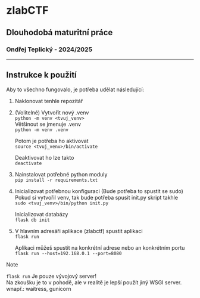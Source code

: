 # zlabCTF

## Dlouhodobá maturitní práce

### Ondřej Teplický - 2024/2025

---

## Instrukce k použití

Aby to všechno fungovalo, je potřeba udělat následující:

1. Naklonovat tenhle repozitář

2. (Volitelné) Vytvořit nový .venv\
	```python -m venv <tvuj_venv>```\
	Většinout se jmenuje .venv\
	```python -m venv .venv```
	
	Potom je potřeba ho aktivovat\
	```source <tvuj_venv>/bin/activate```

	Deaktivovat ho lze takto\
	```deactivate```

3. Nainstalovat potřebné python moduly\
	```pip install -r requirements.txt```

4. Inicializovat potřebnou konfiguraci (Bude potřeba to spustit se sudo)
	Pokud si vytvořil venv, tak bude potřeba spusit init.py skript takhle\
	```sudo <tvuj_venv>/bin/python init.py```
	
	Inicializovat databázy\
	```flask db init```

5. V hlavním adresáři aplikace (zlabctf) spustit aplikaci\
	```flask run```

	Aplikaci můžeš spustit na konkrétní adrese nebo an konkrétním portu\
	```flask run --host=192.168.0.1 --port=8080```

> [!NOTE]
> ```flask run``` Je pouze vývojový server! \
> Na zkoušku je to v pohodě, ale v realitě je lepší použít jiný WSGI server. \
> wnapř.: waitress, gunicorn
	
